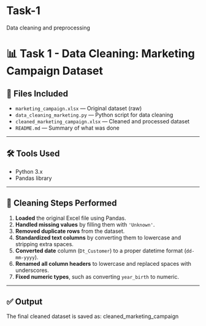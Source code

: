 # Task-1
Data cleaning and preprocessing

# 📊 Task 1 - Data Cleaning: Marketing Campaign Dataset

## 📁 Files Included
- `marketing_campaign.xlsx` — Original dataset (raw)
- `data_cleaning_marketing.py` — Python script for data cleaning
- `cleaned_marketing_campaign.xlsx` — Cleaned and processed dataset
- `README.md` — Summary of what was done

---

## 🛠 Tools Used
- Python 3.x
- Pandas library

---

## 🔧 Cleaning Steps Performed
1. **Loaded** the original Excel file using Pandas.
2. **Handled missing values** by filling them with `'Unknown'`.
3. **Removed duplicate rows** from the dataset.
4. **Standardized text columns** by converting them to lowercase and stripping extra spaces.
5. **Converted date** column (`Dt_Customer`) to a proper datetime format (`dd-mm-yyyy`).
6. **Renamed all column headers** to lowercase and replaced spaces with underscores.
7. **Fixed numeric types**, such as converting `year_birth` to numeric.

---

## ✅ Output
The final cleaned dataset is saved as:
cleaned_marketing_campaign
